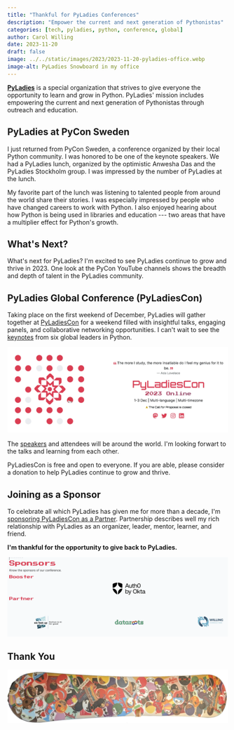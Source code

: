 ```yaml
---
title: "Thankful for PyLadies Conferences"
description: "Empower the current and next generation of Pythonistas"
categories: [tech, pyladies, python, conference, global]
author: Carol Willing
date: 2023-11-20
draft: false
image: ../../static/images/2023/2023-11-20-pyladies-office.webp
image-alt: PyLadies Snowboard in my office
---
```


[**PyLadies**](https://pyladies.com) is a special organization that strives to give everyone
the opportunity to learn and grow in Python. PyLadies' mission includes
empowering the current and next generation of Pythonistas through
outreach and education.

## PyLadies at PyCon Sweden

I just returned from PyCon Sweden, a conference organized by their
local Python community. I was honored to be one of the keynote speakers.
We had a PyLadies lunch, organized by the optimistic Anwesha Das and
the PyLadies Stockholm group. I was impressed by the number of PyLadies
at the lunch.

My favorite part of the lunch was listening to talented people from
around the world share their stories. I was especially impressed by
people who have changed careers to work with Python. I also enjoyed
hearing about how Python is being used in libraries and education ---
two areas that have a multiplier effect for Python's growth.

## What's Next?

What's next for PyLadies? I'm excited to see PyLadies continue to grow
and thrive in 2023. One look at the PyCon YouTube channels shows
the breadth and depth of talent in the PyLadies community.

## PyLadies Global Conference (PyLadiesCon)

Taking place on the first weekend of December, PyLadies will gather
together at [PyLadiesCon](https://conference.pyladies.com) for a 
weekend filled with insightful talks, engaging panels, and collaborative
networking opportunities. I can't wait to see the [keynotes](https://conference.pyladies.com/speakers.html#keynotes) from six global leaders in Python.

![PyLadies Global Conference](../../static/images/2023/2023-11-20-pyladiescon.webp "PyLadies Global Conference")

The [speakers](https://conference.pyladies.com/speakers.html#speakers) and attendees will be around the world. I'm looking forwart to
the talks and learning from each other.

PyLadiesCon is free and open to everyone. If you are able, please consider
a donation to help PyLadies continue to grow and thrive.

## Joining as a Sponsor

To celebrate all which PyLadies has given me for more than a decade, I'm
[sponsoring PyLadiesCon as a Partner](https://conference.pyladies.com/index.html).
Partnership describes well my rich relationship with PyLadies as an organizer,
leader, mentor, learner, and friend.

**I'm thankful for the opportunity to give back to PyLadies.**

![](../../static/images/2023/2023-11-20-pyladies-sponsor.webp "PyLadiesCon Sponsor")

## Thank You

![PyLadies Snowboard in my office](../../static/images/2023/2023-11-20-pyladies-office.webp "PyLadies Snowboard in my office")